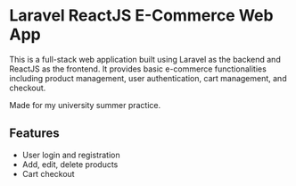# Laravel ReactJS E-Commerce Web App

This is a full-stack web application built using Laravel as the backend and ReactJS as the frontend. It provides basic e-commerce functionalities including product management, user authentication, cart management, and checkout.

Made for my university summer practice.

## Features
- User login and registration
- Add, edit, delete products
- Cart checkout

